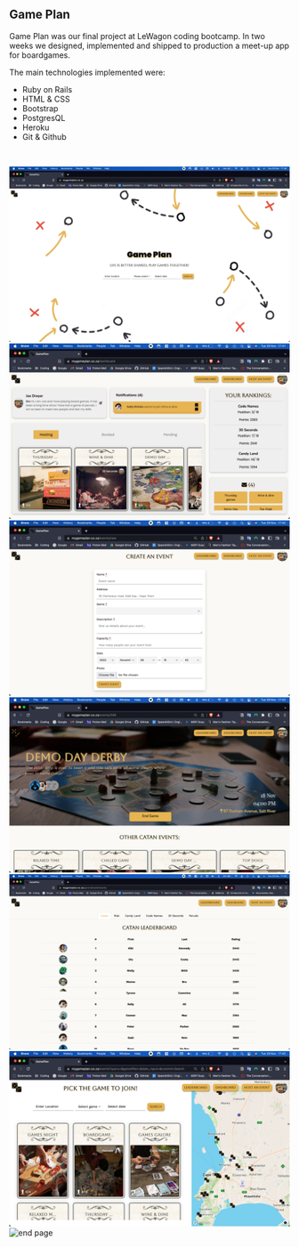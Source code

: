 <h2>Game Plan</h2>

Game Plan was our final project at LeWagon coding bootcamp. In two weeks we designed, implemented and shipped to production a meet-up app for boardgames.

The main technologies implemented were:

- Ruby on Rails
- HTML & CSS
- Bootstrap
- PostgresQL
- Heroku
- Git & Github

<br>


![Home page](/app/assets/images/home.png " Game Plan home page")
![dashboard](/app/assets/images/dashboard.png " dashboard")
![create page](/app/assets/images/create_an_event.png " create an event page")
![event page](/app/assets/images/event_page.png " event page")
![leaderboard page](/app/assets/images/leaderboard_main.png " leaderboard")
![index page](/app/assets/images/index.png " events")
![end page](/app/assets/images/end_page.png "end page")
